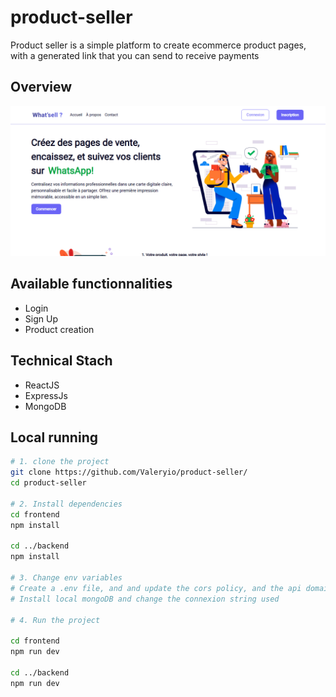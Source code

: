 # product-seller

Product seller is a simple platform to create ecommerce product pages, with a generated link that you can send to receive payments

## Overview 
![overview.png](./overview.png)

## Available functionnalities
- Login
- Sign Up
- Product creation

## Technical Stach
- ReactJS
- ExpressJs
- MongoDB

## Local running
``` bash
# 1. clone the project
git clone https://github.com/Valeryio/product-seller/
cd product-seller

# 2. Install dependencies
cd frontend
npm install

cd ../backend
npm install

# 3. Change env variables
# Create a .env file, and and update the cors policy, and the api domain for the frontend part
# Install local mongoDB and change the connexion string used

# 4. Run the project

cd frontend
npm run dev

cd ../backend
npm run dev

```